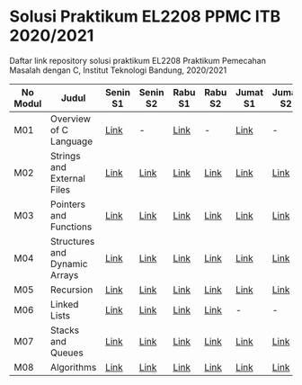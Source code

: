 # Solusi Praktikum EL2208 PPMC ITB 2020/2021
Daftar link repository solusi praktikum EL2208 Praktikum Pemecahan Masalah dengan C, Institut Teknologi Bandung, 2020/2021

| No Modul | Judul | Senin S1 | Senin S2 | Rabu S1 | Rabu S2 | Jumat S1 | Jumat S2 |
|----------|-------|----------|----------|---------|---------|----------|----------|
| M01 | Overview of C Language | [Link](https://github.com/el2208-ppmc-21/modul-1-senin-titoirfan) | - | [Link](https://github.com/el2208-ppmc-21/modul-1-rabu-titoirfan) | - | [Link](https://github.com/el2208-ppmc-21/modul-1-jumat-titoirfan) | - |
| M02 | Strings and External Files |[Link](https://github.com/el2208-ppmc-21/modul-2-senin-soal-1-titoirfan) | [Link](https://github.com/el2208-ppmc-21/modul-2-senin-soal-2-titoirfan) | [Link](https://github.com/el2208-ppmc-21-b/modul-2-rabu-soal-1-titoirfan) | [Link](https://github.com/el2208-ppmc-21-b/modul-2-rabu-soal-2-titoirfan) | [Link](https://github.com/el2208-ppmc-21-c/modul-2-jumat-soal-1-titoirfan) | [Link](https://github.com/el2208-ppmc-21-c/modul-2-jumat-soal-2-titoirfan) |
| M03 | Pointers and Functions | [Link](https://github.com/el2208-ppmc-21/modul-3-senin-soal-1-titoirfan) | [Link](https://github.com/el2208-ppmc-21/modul-3-senin-soal-2-titoirfan) | [Link](https://github.com/el2208-ppmc-21-b/modul-3-rabu-soal-1-titoirfan) | [Link](https://github.com/el2208-ppmc-21-b/modul-3-rabu-soal-2-titoirfan) | [Link](https://github.com/el2208-ppmc-21-c/modul-3-jumat-soal-1-titoirfan) | [Link](https://github.com/el2208-ppmc-21-c/modul-3-jumat-soal-2-titoirfan) |
| M04 | Structures and Dynamic Arrays | [Link](https://github.com/el2208-ppmc-21/modul-4-senin-soal-1-titoirfan) | [Link](https://github.com/el2208-ppmc-21/modul-4-senin-soal-2-titoirfan) | [Link](https://github.com/el2208-ppmc-21-b/modul-4-rabu-soal-1-titoirfan) | [Link](https://github.com/el2208-ppmc-21-b/modul-4-rabu-soal-2-titoirfan) | [Link](https://github.com/el2208-ppmc-21-c/modul-4-jumat-soal-1-titoirfan) | [Link](https://github.com/el2208-ppmc-21-c/modul-4-jumat-soal-2-titoirfan) |
| M05 | Recursion | [Link](https://github.com/el2208-ppmc-21/modul-5-senin-soal-1-titoirfan) | [Link](https://github.com/el2208-ppmc-21/modul-5-senin-soal-2-titoirfan) | [Link](https://github.com/el2208-ppmc-21-b/modul-5-rabu-soal-1-titoirfan) | [Link](https://github.com/el2208-ppmc-21-b/modul-5-rabu-soal-2-titoirfan) | [Link](https://github.com/el2208-ppmc-21-c/modul-5-jumat-soal-1-titoirfan) | [Link](https://github.com/el2208-ppmc-21-c/modul-5-jumat-soal-2-titoirfan) |
| M06 | Linked Lists | [Link](https://github.com/el2208-ppmc-21/modul-6-senin-soal-1-titoirfan) | [Link](https://github.com/el2208-ppmc-21/modul-6-senin-soal-2-titoirfan) | [Link](https://github.com/el2208-ppmc-21-b/modul-6-rabu-soal-1-titoirfan) | [Link](https://github.com/el2208-ppmc-21-b/modul-6-rabu-soal-2-titoirfan) | - | - |
| M07 | Stacks and Queues | [Link](https://github.com/el2208-ppmc-21/modul-7-senin-soal-1-titoirfan) | [Link](https://github.com/el2208-ppmc-21/modul-7-senin-soal-2-titoirfan) | [Link](https://github.com/el2208-ppmc-21-b/modul-7-rabu-soal-1-titoirfan) | [Link](https://github.com/el2208-ppmc-21-b/modul-7-rabu-soal-2-titoirfan) | [Link](https://github.com/el2208-ppmc-21-c/modul-7-jumat-soal-1-titoirfan) | [Link](https://github.com/el2208-ppmc-21-c/modul-7-jumat-soal-2-titoirfan) |
| M08 | Algorithms | [Link](https://github.com/el2208-ppmc-21/modul-8-senin-soal-1-titoirfan) | [Link](https://github.com/el2208-ppmc-21/modul-8-senin-soal-2-titoirfan) | [Link](https://github.com/el2208-ppmc-21-b/modul-8-rabu-soal-1-titoirfan) | [Link](https://github.com/el2208-ppmc-21-b/modul-8-rabu-soal-2-titoirfan) | [Link](https://github.com/el2208-ppmc-21-c/modul-8-jumat-soal-1-titoirfan) | [Link](https://github.com/el2208-ppmc-21-c/modul-8-jumat-soal-2-titoirfan) |
